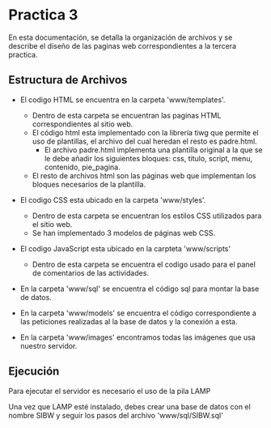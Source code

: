# Practica 3

En esta documentación, se detalla la organización de archivos y se describe el diseño de las paginas web correspondientes a la tercera practica.

## Estructura de Archivos

- El codigo HTML se encuentra en la carpeta 'www/templates'.
  - Dentro de esta carpeta se encuentran las paginas HTML correspondientes al sitio web.
  - El código html esta implementado con la librería tiwg que permite el uso de plantillas, el archivo del cual heredan el resto es padre.html.
    - El archivo padre.html implementa una plantilla original a la que se le debe añadir los siguientes bloques: css, titulo, script, menu, contenido, pie_pagina.
  - El resto de archivos html son las páginas web que implementan los bloques necesarios de la plantilla.

- El codigo CSS esta ubicado en la carpeta 'www/styles'.
  - Dentro de esta carpeta se encuentran los estilos CSS utilizados para el sitio web.
  - Se han implementado 3 modelos de páginas web CSS.

- El codigo JavaScript esta ubicado en la carpteta 'www/scripts'
  - Dentro de esta carpeta se encuentra el codigo usado para el panel de comentarios de las actividades.

- En la carpeta 'www/sql' se encuentra el código sql para montar la base de datos.

- En la carpeta 'www/models' se encuentra el código correspondiente a las peticiones realizadas al la base de datos y la conexión a esta.

- En la carpeta 'www/images' encontramos todas las imágenes que usa nuestro servidor.


## Ejecución

Para ejecutar el servidor es necesario el uso de la pila LAMP

Una vez que LAMP esté instalado, debes crear una base de datos con el nombre SIBW y seguir los pasos del archivo 'www/sql/SIBW.sql'
